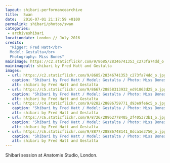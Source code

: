```yaml
---
layout: shibari-performancearchive
title:  Swan
date:   2016-07-01 21:17:59 +0100
permalink: shibari/photos/swan
categories:
 - archiveshibari
locationdate: London // July 2016
credits:
  "Rigger: Fred Hatt</br>
  Model: Gestalta</br>
  Photography: Miss Bones"
mainimage: https://c2.staticflickr.com/9/8685/28346741353_c273fa74dd_o.jpg
mainimagealt: shibari by Fred Hatt and Gestalta
images:
 - url: https://c2.staticflickr.com/9/8685/28346741353_c273fa74dd_o.jpg
   caption: "Shibari by Fred Hatt / Model: Gestalta / Photo: Miss Bones"
   alt: shibari by Fred Hatt and Gestalta
 - url: https://c5.staticflickr.com/9/8667/28858313932_ed91863d25_o.jpg
   caption: "Shibari by Fred Hatt / Model: Gestalta / Photo: Miss Bones"
   alt: shibari by Fred Hatt and Gestalta
 - url: https://c4.staticflickr.com/9/8282/28886759771_d93e9fe6c5_o.jpg
   caption: "Shibari by Fred Hatt / Model: Gestalta / Photo: Miss Bones"
   alt: shibari by Fred Hatt and Gestalta
 - url: https://c6.staticflickr.com/9/8726/28962778405_2f405373b1_o.jpg
   caption: "Shibari by Fred Hatt / Model: Gestalta / Photo: Miss Bones"
   alt: shibari by Fred Hatt and Gestalta
 - url: https://c6.staticflickr.com/9/8877/28886748141_8dca1e3750_o.jpg
   caption: "Shibari by Fred Hatt / Model: Gestalta / Photo: Miss Bones"
   alt: shibari by Fred Hatt and Gestalta
---
```

Shibari session at Anatomie Studio, London.
